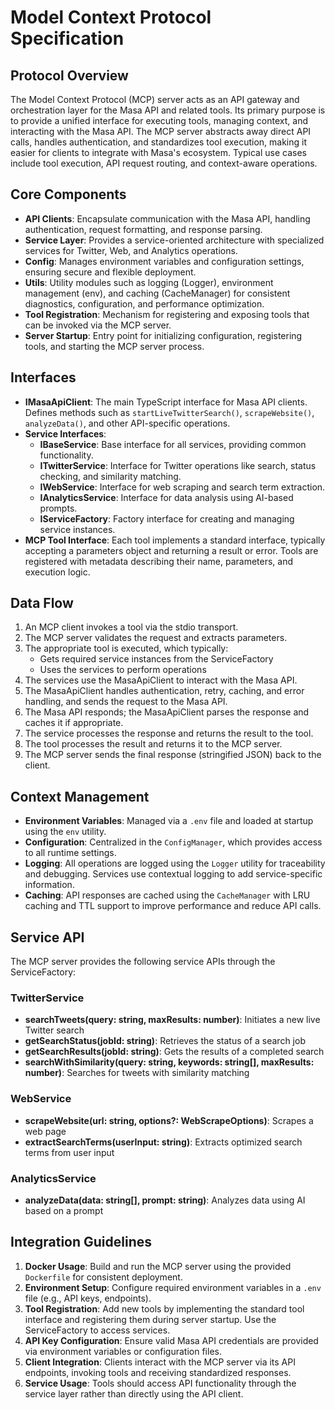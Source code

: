 # Model Context Protocol Specification

## Protocol Overview

The Model Context Protocol (MCP) server acts as an API gateway and orchestration layer for the Masa API and related tools. Its primary purpose is to provide a unified interface for executing tools, managing context, and interacting with the Masa API. The MCP server abstracts away direct API calls, handles authentication, and standardizes tool execution, making it easier for clients to integrate with Masa's ecosystem. Typical use cases include tool execution, API request routing, and context-aware operations.

## Core Components

- **API Clients**: Encapsulate communication with the Masa API, handling authentication, request formatting, and response parsing.
- **Service Layer**: Provides a service-oriented architecture with specialized services for Twitter, Web, and Analytics operations.
- **Config**: Manages environment variables and configuration settings, ensuring secure and flexible deployment.
- **Utils**: Utility modules such as logging (Logger), environment management (env), and caching (CacheManager) for consistent diagnostics, configuration, and performance optimization.
- **Tool Registration**: Mechanism for registering and exposing tools that can be invoked via the MCP server.
- **Server Startup**: Entry point for initializing configuration, registering tools, and starting the MCP server process.

## Interfaces

- **IMasaApiClient**: The main TypeScript interface for Masa API clients. Defines methods such as `startLiveTwitterSearch()`, `scrapeWebsite()`, `analyzeData()`, and other API-specific operations.
- **Service Interfaces**:
  - **IBaseService**: Base interface for all services, providing common functionality.
  - **ITwitterService**: Interface for Twitter operations like search, status checking, and similarity matching.
  - **IWebService**: Interface for web scraping and search term extraction.
  - **IAnalyticsService**: Interface for data analysis using AI-based prompts.
  - **IServiceFactory**: Factory interface for creating and managing service instances.
- **MCP Tool Interface**: Each tool implements a standard interface, typically accepting a parameters object and returning a result or error. Tools are registered with metadata describing their name, parameters, and execution logic.

## Data Flow

1. An MCP client invokes a tool via the stdio transport.
2. The MCP server validates the request and extracts parameters.
3. The appropriate tool is executed, which typically:
   - Gets required service instances from the ServiceFactory
   - Uses the services to perform operations
4. The services use the MasaApiClient to interact with the Masa API.
5. The MasaApiClient handles authentication, retry, caching, and error handling, and sends the request to the Masa API.
6. The Masa API responds; the MasaApiClient parses the response and caches it if appropriate.
7. The service processes the response and returns the result to the tool.
8. The tool processes the result and returns it to the MCP server.
9. The MCP server sends the final response (stringified JSON) back to the client.

## Context Management

- **Environment Variables**: Managed via a `.env` file and loaded at startup using the `env` utility.
- **Configuration**: Centralized in the `ConfigManager`, which provides access to all runtime settings.
- **Logging**: All operations are logged using the `Logger` utility for traceability and debugging. Services use contextual logging to add service-specific information.
- **Caching**: API responses are cached using the `CacheManager` with LRU caching and TTL support to improve performance and reduce API calls.

## Service API

The MCP server provides the following service APIs through the ServiceFactory:

### TwitterService

- **searchTweets(query: string, maxResults: number)**: Initiates a new live Twitter search
- **getSearchStatus(jobId: string)**: Retrieves the status of a search job
- **getSearchResults(jobId: string)**: Gets the results of a completed search
- **searchWithSimilarity(query: string, keywords: string[], maxResults: number)**: Searches for tweets with similarity matching

### WebService

- **scrapeWebsite(url: string, options?: WebScrapeOptions)**: Scrapes a web page
- **extractSearchTerms(userInput: string)**: Extracts optimized search terms from user input

### AnalyticsService

- **analyzeData(data: string[], prompt: string)**: Analyzes data using AI based on a prompt

## Integration Guidelines

1. **Docker Usage**: Build and run the MCP server using the provided `Dockerfile` for consistent deployment.
2. **Environment Setup**: Configure required environment variables in a `.env` file (e.g., API keys, endpoints).
3. **Tool Registration**: Add new tools by implementing the standard tool interface and registering them during server startup. Use the ServiceFactory to access services.
4. **API Key Configuration**: Ensure valid Masa API credentials are provided via environment variables or configuration files.
5. **Client Integration**: Clients interact with the MCP server via its API endpoints, invoking tools and receiving standardized responses.
6. **Service Usage**: Tools should access API functionality through the service layer rather than directly using the API client.
